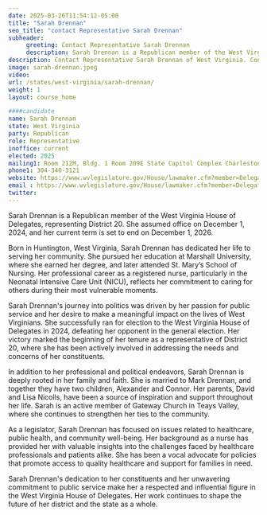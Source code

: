 ```yaml
---
date: 2025-03-26T11:54:12-05:00
title: "Sarah Drennan"
seo_title: "contact Representative Sarah Drennan"
subheader:
     greeting: Contact Representative Sarah Drennan
     description: Sarah Drennan is a Republican member of the West Virginia House of Delegates, representing District 20. She assumed office on December 1, 2024, and her current term is set to end on December 1, 2026.
description: Contact Representative Sarah Drennan of West Virginia. Contact information for Sarah Drennan includes email address, phone number, and mailing address.
image: sarah-drennan.jpeg
video:
url: /states/west-virginia/sarah-drennan/
weight: 1
layout: course_home

####candidate
name: Sarah Drennan
state: West Virginia
party: Republican
role: Representative
inoffice: current
elected: 2025
mailing1: Room 212M, Bldg. 1 Room 209E State Capitol Complex Charleston, WV 25305
phone1: 304-340-3121
website: https://www.wvlegislature.gov/House/lawmaker.cfm?member=Delegate%20Drennan/
email : https://www.wvlegislature.gov/House/lawmaker.cfm?member=Delegate%20Drennan/
twitter: 
---
```

Sarah Drennan is a Republican member of the West Virginia House of Delegates, representing District 20. She assumed office on December 1, 2024, and her current term is set to end on December 1, 2026.

Born in Huntington, West Virginia, Sarah Drennan has dedicated her life to serving her community. She pursued her education at Marshall University, where she earned her degree, and later attended St. Mary’s School of Nursing. Her professional career as a registered nurse, particularly in the Neonatal Intensive Care Unit (NICU), reflects her commitment to caring for others during their most vulnerable moments.

Sarah Drennan's journey into politics was driven by her passion for public service and her desire to make a meaningful impact on the lives of West Virginians. She successfully ran for election to the West Virginia House of Delegates in 2024, defeating her opponent in the general election. Her victory marked the beginning of her tenure as a representative of District 20, where she has been actively involved in addressing the needs and concerns of her constituents.

In addition to her professional and political endeavors, Sarah Drennan is deeply rooted in her family and faith. She is married to Mark Drennan, and together they have two children, Alexander and Connor. Her parents, David and Lisa Nicolls, have been a source of inspiration and support throughout her life. Sarah is an active member of Gateway Church in Teays Valley, where she continues to strengthen her ties to the community.

As a legislator, Sarah Drennan has focused on issues related to healthcare, public health, and community well-being. Her background as a nurse has provided her with valuable insights into the challenges faced by healthcare professionals and patients alike. She has been a vocal advocate for policies that promote access to quality healthcare and support for families in need.

Sarah Drennan's dedication to her constituents and her unwavering commitment to public service make her a respected and influential figure in the West Virginia House of Delegates. Her work continues to shape the future of her district and the state as a whole.
